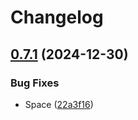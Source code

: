 # Changelog

## [0.7.1](https://github.com/kaans/mqtli/compare/mqtli-v0.7.0...mqtli-v0.7.1) (2024-12-30)


### Bug Fixes

* Space ([22a3f16](https://github.com/kaans/mqtli/commit/22a3f1645f1ef44a99019b21d78c4fcdf4204453))
